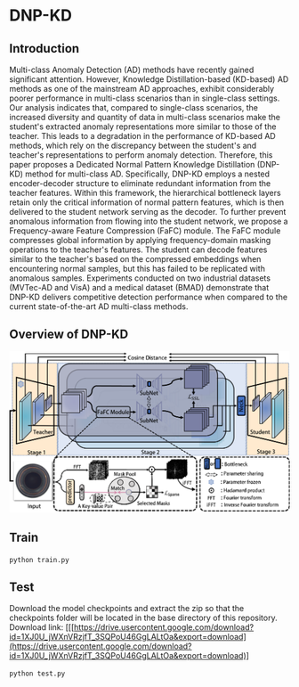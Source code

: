 # DNP-KD
## Introduction
Multi-class Anomaly Detection (AD) methods have recently gained significant attention. However, Knowledge Distillation-based (KD-based) AD methods as one of the mainstream AD approaches, exhibit considerably poorer performance in multi-class scenarios than in single-class settings. Our analysis indicates that, compared to single-class scenarios, the increased diversity and quantity of data in multi-class scenarios make the student's extracted anomaly representations more similar to those of the teacher. This leads to a degradation in the performance of KD-based AD methods, which rely on the discrepancy between the student's and teacher's representations to perform anomaly detection. Therefore, this paper proposes a Dedicated Normal Pattern Knowledge Distillation (DNP-KD) method for multi-class AD. Specifically, DNP-KD employs a nested encoder-decoder structure to eliminate redundant information from the teacher features. Within this framework, the hierarchical bottleneck layers retain only the critical information of normal pattern features, which is then delivered to the student network serving as the decoder. To further prevent anomalous information from flowing into the student network, we propose a Frequency-aware Feature Compression (FaFC) module. The FaFC module compresses global information by applying frequency-domain masking operations to the teacher's features. The student can decode features similar to the teacher's based on the compressed embeddings when encountering normal samples, but this has failed to be replicated with anomalous samples. Experiments conducted on two industrial datasets (MVTec-AD and VisA) and a medical dataset (BMAD) demonstrate that DNP-KD delivers competitive detection performance when compared to the current state-of-the-art AD multi-class methods.
## Overview of DNP-KD
![image](https://github.com/AutomanXXX/DNP-KD/blob/main/framework.png)
## Train
`python train.py`
## Test
Download the model checkpoints and extract the zip so that the checkpoints folder will be located in the base directory of this repository.
Download link:
[[[https://drive.usercontent.google.com/download?id=1XJ0U_jWXnVRzjfT_3SQPoU46GgLALtOa&export=download](https://drive.usercontent.google.com/download?id=1XJ0U_jWXnVRzjfT_3SQPoU46GgLALtOa&export=download)]

`python test.py`
